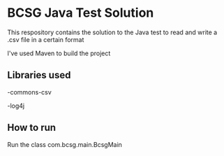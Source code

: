 # BCSG Java Test Solution
This respository contains the solution to the Java test to read and write a .csv file in a certain format

I've used Maven to build the project

Libraries used
---------------
-commons-csv

-log4j

How to run
----------
Run the class com.bcsg.main.BcsgMain
